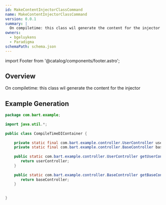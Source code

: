 ```yaml
---
id: MakeContentInjectorClassCommand
name: MakeContentInjectorClassCommand
version: 0.0.1
summary: |
  On compiletime: this class wil generate the content for the injector
owners:
  - bgeluykens
  - Paradigma
schemaPath: schema.json
---
```


import Footer from '@catalog/components/footer.astro';

## Overview

 On compiletime: this class wil generate the content for the injector

<NodeGraph />

<SchemaViewer file="schema.json" title="JSON Schema" maxHeight="500" />

## Example Generation

```java
package com.bart.example;  
  
import java.util.*;  
  
public class CompileTimeDIContainer {  
  
    private static final com.bart.example.controller.UserController userController = new com.bart.example.controller.UserController();  
    private static final com.bart.example.controller.BaseController baseController = new com.bart.example.controller.BaseController();  
  
    public static com.bart.example.controller.UserController getUserController () {  
       return userController;  
    }  
  
    public static com.bart.example.controller.BaseController getBaseController () {  
       return baseController;  
    }  
  
  
}
```